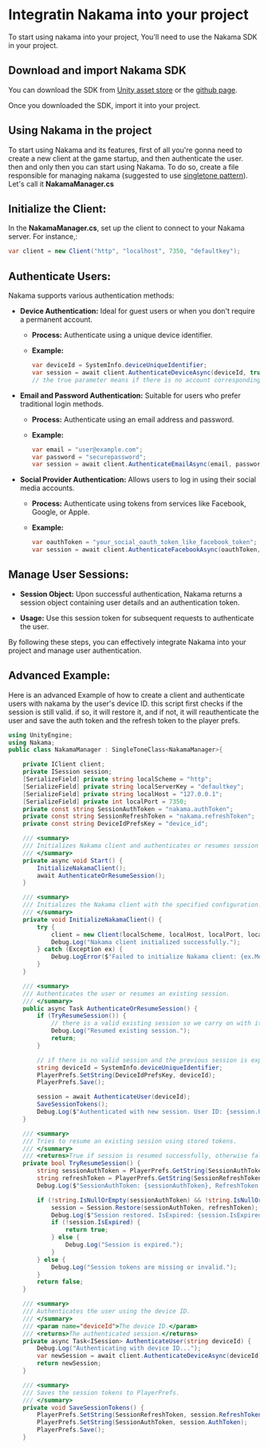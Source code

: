 
# Integratin Nakama into your project 
To start using nakama into your project, You'll need to use the Nakama SDK in your project.

## Download and import Nakama SDK
  You can download the SDK from [Unity asset store](https://assetstore.unity.com/packages/tools/network/nakama-81338) or the [github page](https://github.com/heroiclabs/nakama-unity/releases/tag/v3.14.0).

  Once you downloaded the SDK, import it into your project.

## Using Nakama in the project

To start using Nakama and its features, first of all you're gonna need to create a new client at the game startup, and then authenticate the user. then and only then you can start using Nakama. To do so, create a file responsible for managing nakama (suggested to use [singletone pattern](https://github.com/Karen-Najafzadeh/Unity-Internship-Learning-Documentation/tree/main/Design-Patterns/Singletone-Pattern)). Let's call it **NakamaManager.cs**

## Initialize the Client:

In the **NakamaManager.cs**, set up the client to connect to your Nakama server. For instance,:

  ```csharp
  var client = new Client("http", "localhost", 7350, "defaultkey");
  ```

## Authenticate Users:

Nakama supports various authentication methods:

- **Device Authentication:** Ideal for guest users or when you don't require a permanent account.

  - **Process:** Authenticate using a unique device identifier.

  - **Example:**

    ```csharp
    var deviceId = SystemInfo.deviceUniqueIdentifier;
    var session = await client.AuthenticateDeviceAsync(deviceId, true, "custom_username");
    // the true parameter means if there is no account corresponding with the unique id provided, The Nakama client will create one
    ```

- **Email and Password Authentication:** Suitable for users who prefer traditional login methods.

  - **Process:** Authenticate using an email address and password.

  - **Example:**

    ```csharp
    var email = "user@example.com";
    var password = "securepassword";
    var session = await client.AuthenticateEmailAsync(email, password, true, "custom_username");
    ```

- **Social Provider Authentication:** Allows users to log in using their social media accounts.

  - **Process:** Authenticate using tokens from services like Facebook, Google, or Apple.

  - **Example:**

    ```csharp
    var oauthToken = "your_social_oauth_token_like_facebook_token";
    var session = await client.AuthenticateFacebookAsync(oauthToken, true, "custom_username");
    ```

## Manage User Sessions:

- **Session Object:** Upon successful authentication, Nakama returns a session object containing user details and an authentication token.

- **Usage:** Use this session token for subsequent requests to authenticate the user.

By following these steps, you can effectively integrate Nakama into your project and manage user authentication. 

## Advanced Example:

Here is an advanced Example of how to create a client and authenticate users with nakama by the user's device ID. this script first checks if the session is still valid. if so, it will restore it, and if not, it will reauthenticate the user and save the auth token and the refresh token to the player prefs.
~~~csharp
using UnityEngine;
using Nakama;
public class NakamaManager : SingleToneClass<NakamaManager>{

    private IClient client;
    private ISession session;
    [SerializeField] private string localScheme = "http";
    [SerializeField] private string localServerKey = "defaultkey";
    [SerializeField] private string localHost = "127.0.0.1"; 
    [SerializeField] private int localPort = 7350;
    private const string SessionAuthToken = "nakama.authToken"; 
    private const string SessionRefreshToken = "nakama.refreshToken";
    private const string DeviceIdPrefsKey = "device_id";

    /// <summary>
    /// Initializes Nakama client and authenticates or resumes session on start.
    /// </summary>
    private async void Start() {
        InitializeNakamaClient();
        await AuthenticateOrResumeSession();
    }

    /// <summary>
    /// Initializes the Nakama client with the specified configuration.
    /// </summary>
    private void InitializeNakamaClient() {
        try {
            client = new Client(localScheme, localHost, localPort, localServerKey);
            Debug.Log("Nakama client initialized successfully.");
        } catch (Exception ex) {
            Debug.LogError($"Failed to initialize Nakama client: {ex.Message}");
        }
    }

    /// <summary>
    /// Authenticates the user or resumes an existing session.
    /// </summary>
    public async Task AuthenticateOrResumeSession() {
        if (TryResumeSession()) {
            // there is a valid existing session so we carry on with it
            Debug.Log("Resumed existing session.");
            return;
        }

        // if there is no valid session and the previous session is expiered, we authenticate the user by their device id
        string deviceId = SystemInfo.deviceUniqueIdentifier;
        PlayerPrefs.SetString(DeviceIdPrefsKey, deviceId);
        PlayerPrefs.Save();

        session = await AuthenticateUser(deviceId);
        SaveSessionTokens();
        Debug.Log($"Authenticated with new session. User ID: {session.UserId}, Username: {session.Username}, AuthToken: {session.AuthToken}");
    }

    /// <summary>
    /// Tries to resume an existing session using stored tokens.
    /// </summary>
    /// <returns>True if session is resumed successfully, otherwise false.</returns>
    private bool TryResumeSession() {
        string sessionAuthToken = PlayerPrefs.GetString(SessionAuthToken, null);
        string refreshToken = PlayerPrefs.GetString(SessionRefreshToken, null);
        Debug.Log($"SessionAuthToken: {sessionAuthToken}, RefreshToken: {refreshToken}");

        if (!string.IsNullOrEmpty(sessionAuthToken) && !string.IsNullOrEmpty(refreshToken)) {
            session = Session.Restore(sessionAuthToken, refreshToken);
            Debug.Log($"Session restored. IsExpired: {session.IsExpired}");
            if (!session.IsExpired) {
                return true;
            } else {
                Debug.Log("Session is expired.");
            }
        } else {
            Debug.Log("Session tokens are missing or invalid.");
        }
        return false;
    }

    /// <summary>
    /// Authenticates the user using the device ID.
    /// </summary>
    /// <param name="deviceId">The device ID.</param>
    /// <returns>The authenticated session.</returns>
    private async Task<ISession> AuthenticateUser(string deviceId) {
        Debug.Log("Authenticating with device ID...");
        var newSession = await client.AuthenticateDeviceAsync(deviceId);
        return newSession;
    }

    /// <summary>
    /// Saves the session tokens to PlayerPrefs.
    /// </summary>
    private void SaveSessionTokens() {
        PlayerPrefs.SetString(SessionRefreshToken, session.RefreshToken);
        PlayerPrefs.SetString(SessionAuthToken, session.AuthToken);
        PlayerPrefs.Save();
    }
~~~
